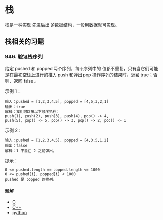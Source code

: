 # 栈

栈是一种实现 先进后出 的数据结构，一般用数据就可实现。

## 栈相关的习题

### 946. 验证栈序列

给定 pushed 和 popped 两个序列，每个序列中的 值都不重复，只有当它们可能是在最初空栈上进行的推入 push 和弹出 pop 操作序列的结果时，返回 true；否则，返回 false 。

示例 1：

```
输入：pushed = [1,2,3,4,5], popped = [4,5,3,2,1]
输出：true
解释：我们可以按以下顺序执行：
push(1), push(2), push(3), push(4), pop() -> 4,
push(5), pop() -> 5, pop() -> 3, pop() -> 2, pop() -> 1
```

示例 2：

```
输入：pushed = [1,2,3,4,5], popped = [4,3,5,1,2]
输出：false
解释：1 不能在 2 之前弹出。
```

 

提示：


	0 <= pushed.length == popped.length <= 1000
	0 <= pushed[i], popped[i] < 1000
	pushed 是 popped 的排列。


#### 题解

- [C](../c/946.c)
- [C++](../c++/946.cpp)
- [python](../python/946.py)